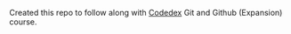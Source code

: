 Created this repo to follow along with [Codedex](https://www.codedex.io/git-github) Git and Github (Expansion) course.